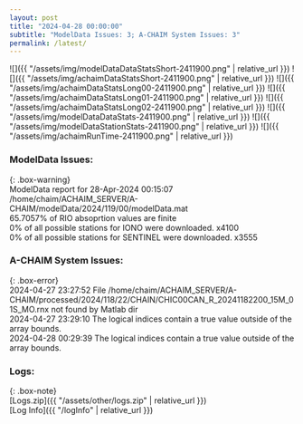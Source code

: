 ```yaml
---
layout: post
title: "2024-04-28 00:00:00"
subtitle: "ModelData Issues: 3; A-CHAIM System Issues: 3"
permalink: /latest/
---
```


![]({{ "/assets/img/modelDataDataStatsShort-2411900.png" | relative_url }})
![]({{ "/assets/img/achaimDataStatsShort-2411900.png" | relative_url }})
![]({{ "/assets/img/achaimDataStatsLong00-2411900.png" | relative_url }})
![]({{ "/assets/img/achaimDataStatsLong01-2411900.png" | relative_url }})
![]({{ "/assets/img/achaimDataStatsLong02-2411900.png" | relative_url }})
![]({{ "/assets/img/modelDataDataStats-2411900.png" | relative_url }})
![]({{ "/assets/img/modelDataStationStats-2411900.png" | relative_url }})
![]({{ "/assets/img/achaimRunTime-2411900.png" | relative_url }})


### ModelData Issues:  
  
{: .box-warning}  
 ModelData report for 28-Apr-2024 00:15:07   
 /home/chaim/ACHAIM_SERVER/A-CHAIM/modelData/2024/119/00/modelData.mat   
 65.7057% of RIO absoprtion values are finite   
 0% of all possible stations for IONO were downloaded. x4100   
 0% of all possible stations for SENTINEL were downloaded. x3555   
  
### A-CHAIM System Issues:  
  
{: .box-error}  
2024-04-27 23:27:52 File /home/chaim/ACHAIM_SERVER/A-CHAIM/processed/2024/118/22/CHAIN/CHIC00CAN_R_20241182200_15M_01S_MO.rnx not found by Matlab dir  
2024-04-27 23:29:10 The logical indices contain a true value outside of the array bounds.  
2024-04-28 00:29:39 The logical indices contain a true value outside of the array bounds.  

### Logs:  
  
{: .box-note}  
[Logs.zip]({{ "/assets/other/logs.zip" | relative_url }})  
[Log Info]({{ "/logInfo" | relative_url }})  
